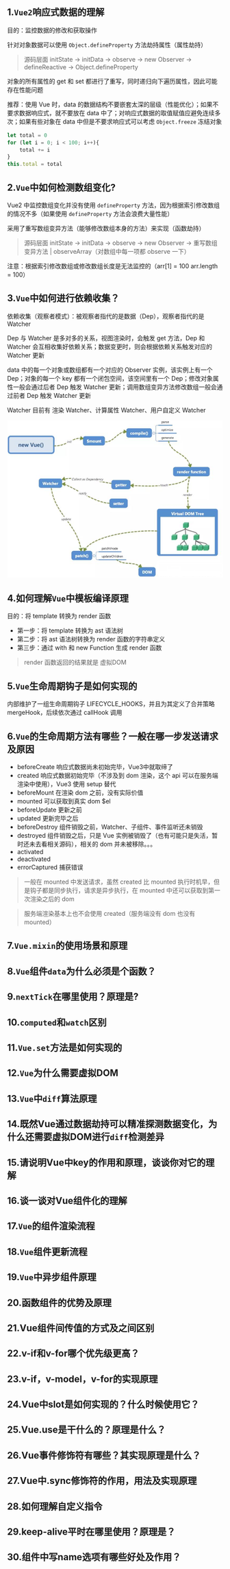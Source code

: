 ## 1.`Vue2`响应式数据的理解

目的：监控数据的修改和获取操作

针对对象数据可以使用 `Object.defineProperty` 方法劫持属性（属性劫持）

> 源码层面 initState -> initData -> observe -> new Observer -> defineReactive -> Object.defineProperty

对象的所有属性的 get 和 set 都进行了重写，同时递归向下遍历属性，因此可能存在性能问题

推荐：使用 Vue 时，data 的数据结构不要嵌套太深的层级（性能优化）；如果不要求数据响应式，就不要放在 data 中了；对响应式数据的取值赋值应避免连续多次；如果有些对象在 data 中但是不要求响应式可以考虑 `Object.freeze` 冻结对象

```javascript
let total = 0
for (let i = 0; i < 100; i++){
    total += i
}
this.total = total
```

## 2.`Vue`中如何检测数组变化?

Vue2 中监控数组变化并没有使用 `defineProperty` 方法，因为根据索引修改数组的情况不多（如果使用 `defineProperty` 方法会浪费大量性能）

采用了重写数组变异方法（能够修改数组本身的方法）来实现（函数劫持）

> 源码层面 initState -> initData -> observe -> new Observer -> 重写数组变异方法 | observeArray（对数组中每一项都 observe 一下）

注意：根据索引修改数组或修改数组长度是无法监控的（arr[1] = 100 arr.length = 100）

## 3.`Vue`中如何进行依赖收集？

依赖收集（观察者模式）：被观察者指代的是数据（Dep），观察者指代的是 Watcher

Dep 与 Watcher 是多对多的关系，视图渲染时，会触发 get 方法，Dep 和 Watcher 会互相收集好依赖关系；数据变更时，则会根据依赖关系触发对应的 Watcher 更新

data 中的每一个对象或数组都有一个对应的 Observer 实例，该实例上有一个 Dep；对象的每一个 key 都有一个闭包空间，该空间里有一个 Dep；修改对象属性一般会通过后者 Dep 触发 Watcher 更新；调用数组变异方法修改数组一般会通过前者 Dep 触发 Watcher 更新

Watcher 目前有 渲染 Watcher、计算属性 Watcher、用户自定义 Watcher

![fow](./images/fow.png)

## 4.如何理解`Vue`中模板编译原理

目的：将 template 转换为 render 函数

- 第一步：将 template 转换为 ast 语法树
- 第二步：将 ast 语法树转换为 render 函数的字符串定义
- 第三步：通过 with 和 new Function 生成 render 函数

> render 函数返回的结果就是 虚拟DOM

## 5.`Vue`生命周期钩子是如何实现的

内部维护了一组生命周期钩子 LIFECYCLE_HOOKS，并且为其定义了合并策略 mergeHook，后续依次通过 callHook 调用

## 6.`Vue`的生命周期方法有哪些？一般在哪一步发送请求及原因

- beforeCreate 响应式数据尚未初始完毕，Vue3中就取缔了
- created 响应式数据初始完毕（不涉及到 dom 渲染，这个 api 可以在服务端渲染中使用），Vue3 使用 setup 替代
- beforeMount 在渲染 dom 之前，没有实际价值
- mounted 可以获取到真实 dom $el
- beforeUpdate 更新之前
- updated 更新完毕之后
- beforeDestroy 组件销毁之前，Watcher、子组件、事件监听还未销毁
- destroyed 组件销毁之后，只是 Vue 实例被销毁了（也有可能只是失活，暂时还未去看相关源码），相关的 dom 并未被移除。。。
- activated
- deactivated
- errorCaptured 捕获错误


> 一般在 mounted 中发送请求，虽然 created 比 mounted 执行时机早，但是钩子都是同步执行，请求是异步执行，在 mounted 中还可以获取到第一次渲染之后的 dom


> 服务端渲染基本上也不会使用 created（服务端没有 dom 也没有 mounted）

## 7.`Vue.mixin`的使用场景和原理

## 8.`Vue`组件`data`为什么必须是个函数？

## 9.`nextTick`在哪里使用？原理是?

## 10.`computed`和`watch`区别

## 11.`Vue.set`方法是如何实现的

## 12.`Vue`为什么需要虚拟DOM

## 13.`Vue`中`diff`算法原理

## 14.既然Vue通过数据劫持可以精准探测数据变化，为什么还需要虚拟DOM进行`diff`检测差异

## 15.请说明Vue中key的作用和原理，谈谈你对它的理解

## 16.谈一谈对Vue组件化的理解

## 17.`Vue`的组件渲染流程

## 18.`Vue`组件更新流程

## 19.`Vue`中异步组件原理

## 20.函数组件的优势及原理

## 21.Vue组件间传值的方式及之间区别

## 22.v-if和v-for哪个优先级更高？

## 23.v-if，v-model，v-for的实现原理

## 24.Vue中slot是如何实现的？什么时候使用它？

## 25.Vue.use是干什么的？原理是什么？

## 26.Vue事件修饰符有哪些？其实现原理是什么？

## 27.Vue中.sync修饰符的作用，用法及实现原理

## 28.如何理解自定义指令

## 29.keep-alive平时在哪里使用？原理是？

## 30.组件中写name选项有哪些好处及作用？
